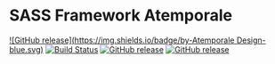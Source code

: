 # SASS Framework Atemporale

[![GitHub release](https://img.shields.io/badge/by-Atemporale Design-blue.svg)](http://atemporale.it/) [![Build Status](https://travis-ci.org/AtemporaleDesign/SASSframework.svg?branch=master)](https://travis-ci.org/AtemporaleDesign/SASSframework) [![GitHub release](https://img.shields.io/badge/release-0.9-lightgray.svg)](https://github.com/AtemporaleDesign/SASSframework) [![GitHub release](https://img.shields.io/badge/license-MIT-lightgray.svg)](http://atemporale.it/) 
